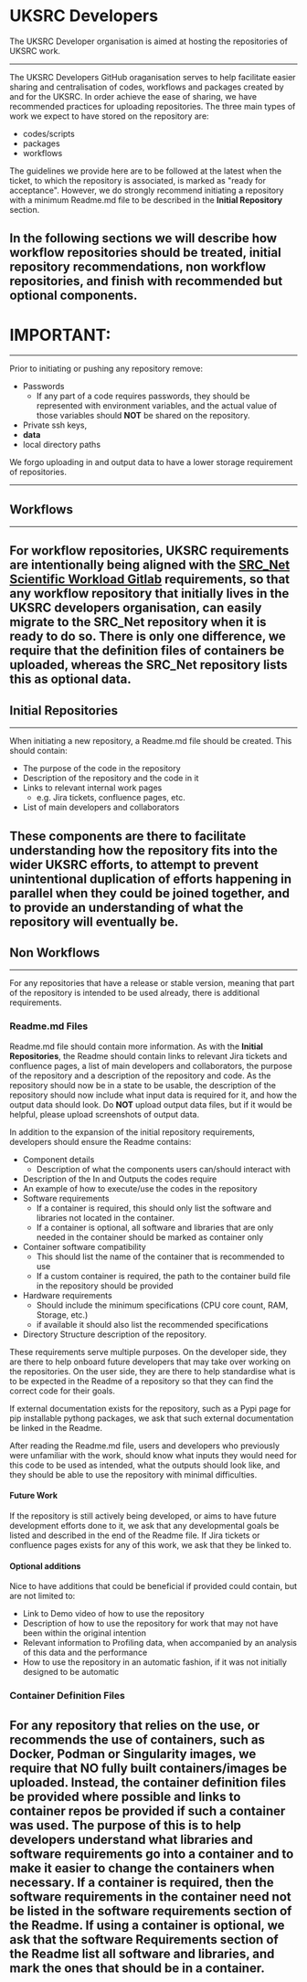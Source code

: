 # UKSRC Developers
The UKSRC Developer organisation is aimed at hosting the repositories of UKSRC work.
___
The UKSRC Developers GitHub oraganisation serves to help facilitate easier sharing and centralisation of codes, 
workflows and packages created by and for the UKSRC. In order achieve the ease of sharing, we have recommended practices
for uploading repositories. The three main types of work we expect to have stored on the repository are: 
- codes/scripts 
- packages 
- workflows 

The guidelines we provide here are to be followed at the latest when the ticket, to which the repository is associated, 
is marked as "ready for acceptance". However, we do strongly recommend initiating a repository with a minimum 
Readme.md file to be described in the **Initial Repository** section. 

In the following sections we will describe how workflow repositories should be treated, initial repository 
recommendations, non workflow repositories, and finish with recommended but optional components.
---
# **IMPORTANT:**

___
Prior to initiating or pushing any repository remove:
- Passwords 
  - If any part of a code requires passwords, they should be represented with environment variables, and the actual 
value of those variables should **NOT** be shared on the repository.
- Private ssh keys, 
- **data** 
- local directory paths

We forgo uploading in and output data to have a lower storage requirement of repositories.

---
## Workflows

___
For workflow repositories, UKSRC requirements are intentionally being aligned with the 
[SRC_Net Scientific Workload Gitlab](https://gitlab.com/ska-telescope/src/src-workloads) requirements, so that any 
workflow repository that initially lives in the UKSRC developers organisation, can easily migrate to the SRC_Net 
repository when it is ready to do so. There is only one difference, we require that the definition files of containers
be uploaded, whereas the SRC_Net repository lists this as optional data. 
---
## Initial Repositories

___
When initiating a new repository, a Readme.md file should be created. This should contain: 
- The purpose of the code in the repository
- Description of the repository and the code in it
- Links to relevant internal work pages
  - e.g. Jira tickets, confluence pages, etc.
- List of main developers and collaborators

These components are there to facilitate understanding how the repository fits into the wider UKSRC efforts, to attempt
to prevent unintentional duplication of efforts happening in parallel when they could be joined together, and to provide
an understanding of what the repository will eventually be.
---
## Non Workflows

___
For any repositories that have a release or stable version, meaning that part of the repository is intended to be used 
already, there is additional requirements. 

### Readme.md Files
Readme.md file should contain more information. As with the **Initial Repositories**, the Readme should
contain links to relevant Jira tickets and confluence pages, a list of main developers and collaborators, the purpose
of the repository and a description of the repository and code. As the repository should now be in a state to be usable,
the description of the repository should now include what input data is required for it, and how the output data should 
look. Do **NOT** upload output data files, but if it would be helpful, please upload screenshots of output 
data.

In addition to the expansion of the initial repository requirements, developers should ensure the Readme contains: 
- Component details
  - Description of what the components users can/should interact with
- Description of the In and Outputs the codes require
- An example of how to execute/use the codes in the repository
- Software requirements
  - If a container is required, this should only list the software and libraries not located in the container.
  - If a container is optional, all software and libraries that are only needed in the container should be marked as container only
- Container software compatibility
  - This should list the name of the container that is recommended to use
  - If a custom container is required, the path to the container build file in the repository should be provided
- Hardware requirements 
  - Should include the minimum specifications (CPU core count, RAM, Storage, etc.)
  - if available it should also list the recommended specifications 
- Directory Structure description of the repository. 

These requirements serve multiple purposes. On the developer side, they are there to help onboard future developers that 
may take over working on the repositories. On the user side, they are there to help standardise what is to be expected 
in the Readme of a repository so that they can find the correct code for their goals.

If external documentation exists for the repository, such as a Pypi page for pip installable pythong packages, we ask 
that such external documentation be linked in the Readme.

After reading the Readme.md file, users and developers who previously were unfamiliar with the work, should know what 
inputs they would need for this code to be used as intended, what the outputs should look like, and they should be able 
to use the repository with minimal difficulties.

#### Future Work
If the repository is still actively being developed, or aims to have future development efforts done to it, we ask that 
any developmental goals be listed and described in the end of the Readme file. If Jira tickets or confluence pages exists for any of this work, we 
ask that they be linked to.

#### Optional additions
Nice to have additions that could be beneficial if provided could contain, but are not limited to:
- Link to Demo video of how to use the repository
- Description of how to use the repository for work that may not have been within the original intention
- Relevant information to Profiling data, when accompanied by an analysis of this data and the performance
- How to use the repository in an automatic fashion, if it was not initially designed to be automatic

### Container Definition Files
For any repository that relies on the use, or recommends the use of containers, such as Docker, Podman or Singularity 
images, we require that **NO** fully built containers/images be uploaded. Instead, the container definition files be 
provided where possible and links to container repos be provided if such a container was used. The purpose of this is 
to help developers understand what libraries and software requirements go into a container and to make it easier to 
change the containers when necessary. If a container is required, then the software requirements in the container need
not be listed in the software requirements section of the Readme. If using a container is optional, we ask that the 
software Requirements section of the Readme list all software and libraries, and mark the ones that should be in a 
container.
---
